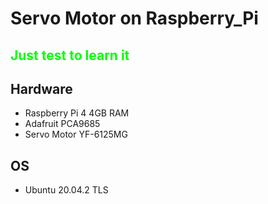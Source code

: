 # Servo Motor on Raspberry_Pi  
## <font color="#00FF00">Just test to learn it</font>  

## Hardware  
* Raspberry Pi 4 4GB RAM  
* Adafruit PCA9685  
* Servo Motor YF-6125MG  

## OS  
* Ubuntu 20.04.2 TLS  
